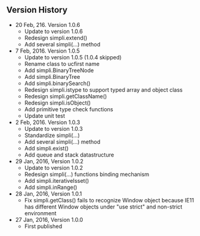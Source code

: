 ## Version History
* 20 Feb, 216. Version 1.0.6
  * Update to version 1.0.6
  * Redesign simpli.extend()
  * Add several simpli(...) method
* 7 Feb, 2016. Version 1.0.5
  * Update to version 1.0.5 (1.0.4 skipped)
  * Rename class to ucfirst name
  * Add simpli.BinaryTreeNode
  * Add simpli.BinaryTree
  * Add simpli.binarySearch()
  * Redesign simpli.istype to support typed array and object class
  * Redesign simpli.getClassName()
  * Redesign simpli.isObject()
  * Add primitive type check functions
  * Update unit test
* 2 Feb, 2016. Version 1.0.3
  * Update to version 1.0.3
  * Standardize simpli(...)
  * Add several simpli(...) method
  * Add simpli.exist()
  * Add queue and stack datastructure
* 29 Jan, 2016, Version 1.0.2
  * Update to version 1.0.2
  * Redesign simpli(...) functions binding mechanism
  * Add simpli.iterativeIsset()
  * Add simpli.inRange()
* 28 Jan, 2016, Version 1.0.1
  * Fix simpli.getClass() fails to recognize Window object because IE11 has different Window objects under "use strict" and non-strict environment
* 27 Jan, 2016, Version 1.0.0
  * First published